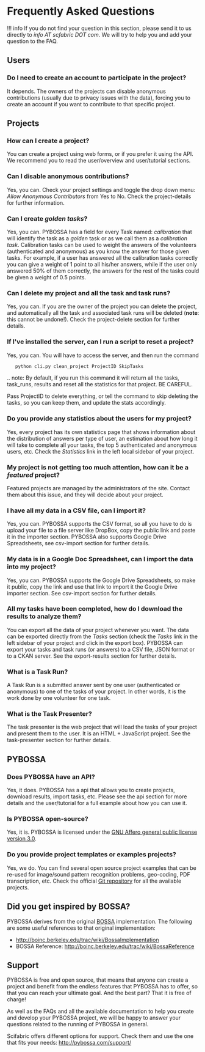 # Frequently Asked Questions

!!! info
    If you do not find your question in this section, please send it to us
    directly to *info AT scfabric DOT com*. We will try to help you and
    add your question to the FAQ.


## Users

### Do I need to create an account to participate in the project?

It depends. The owners of the projects can disable anonymous
contributions (usually due to privacy issues with the data), forcing you
to create an account if you want to contribute to that specific project.

## Projects

### How can I create a project?

You can create a project using web forms, or if you prefer it using the
API. We recommend you to read the user/overview and user/tutorial
sections.

### Can I disable anonymous contributions?

Yes, you can. Check your project settings and toggle the drop down menu:
*Allow Anonymous Contributors* from Yes to No. Check the project-details
for further information.

### Can I create *golden tasks*?

Yes, you can. PYBOSSA has a field for every Task named: *calibration*
that will identify the task as a *golden* task or as we call them as a
*calibration task*. Calibration tasks can be used to weight the answers
of the volunteers (authenticated and anonymous) as you know the answer
for those given tasks. For example, if a user has answered all the
calibration tasks correctly you can give a weight of 1 point to all
his/her answers, while if the user only answered 50% of them correctly,
the answers for the rest of the tasks could be given a weight of 0.5
points.

### Can I delete my project and all the task and task runs?

Yes, you can. If you are the owner of the project you can delete the
project, and automatically all the task and associated task runs will be
deleted (**note**: this cannot be undone!). Check the project-delete
section for further details.

### If I've installed the server, can I run a script to reset a project?

Yes, you can. You will have to access the server, and then run the command

``` python
   python cli.py clean_project ProjectID SkipTasks
```

.. note:
   By default, if you run this command it will return all the tasks,
   task_runs, results and reset all the statistics for that project. 
   BE CAREFUL.

Pass ProjectID to delete everything, or tell the command to skip deleting
the tasks, so you can keep them, and update the stats accordingly.


### Do you provide any statistics about the users for my project?

Yes, every project has its own statistics page that shows information
about the distribution of answers per type of user, an estimation about
how long it will take to complete all your tasks, the top 5
authenticated and anonymous users, etc. Check the *Statistics* link in
the left local sidebar of your project.

### My project is not getting too much attention, how can it be a *featured* project?

Featured projects are managed by the administrators of the site. Contact
them about this issue, and they will decide about your project.

### I have all my data in a CSV file, can I import it?

Yes, you can. PYBOSSA supports the CSV format, so all you have to do is
upload your file to a file server like DropBox, copy the public link and
paste it in the importer section. PYBOSSA also supports Google Drive
Spreadsheets, see csv-import section for further details.

### My data is in a Google Doc Spreadsheet, can I import the data into my project?

Yes, you can. PYBOSSA supports the Google Drive Spreadsheets, so make it
public, copy the link and use that link to import it the Google Drive
importer section. See csv-import section for further details.

### All my tasks have been completed, how do I download the results to analyze them?

You can export all the data of your project whenever you want. The data
can be exported directly from the *Tasks* section (check the *Tasks*
link in the left sidebar of your project and click in the export box).
PYBOSSA can export your tasks and task runs (or answers) to a CSV file,
JSON format or to a CKAN server. See the export-results section for
further details.

### What is a Task Run?

A Task Run is a submitted answer sent by one user (authenticated or
anonymous) to one of the tasks of your project. In other words, it is
the work done by one volunteer for one task.

### What is the Task Presenter?

The task presenter is the web project that will load the tasks of your
project and present them to the user. It is an HTML + JavaScript
project. See the task-presenter section for further details.

## PYBOSSA

### Does PYBOSSA have an API?

Yes, it does. PYBOSSA has a api that allows you to create projects,
download results, import tasks, etc. Please see the api section for more
details and the user/tutorial for a full example about how you can use
it.

### Is PYBOSSA open-source?

Yes, it is. PYBOSSA is licensed under the [GNU Affero general public
license version 3.0](http://www.gnu.org/licenses/agpl-3.0.html).

### Do you provide project templates or examples projects?

Yes, we do. You can find several open source project examples that can
be re-used for image/sound pattern recognition problems, geo-coding, PDF
transcription, etc. Check the official [Git
repository](http://github.com/Scifabric/) for all the available
projects.

## Did you get inspired by BOSSA?

PYBOSSA derives from the original [BOSSA](http://bossa.berkeley.edu/)
implementation. The following are some useful references to that
original implementation:

- http://boinc.berkeley.edu/trac/wiki/BossaImplementation
- BOSSA Reference: http://boinc.berkeley.edu/trac/wiki/BossaReference


## Support

PYBOSSA is free and open source, that means that anyone can create a
project and benefit from the endless features that PYBOSSA has to offer,
so that you can reach your ultimate goal. And the best part? That it is
free of charge!

As well as the FAQs and all the available documentation to help you
create and develop your PYBOSSA project, we will be happy to answer your
questions related to the running of PYBOSSA in general.

Scifabric offers different options for support. Check them and use the
one that fits your needs: <http://pybossa.com/support/>
